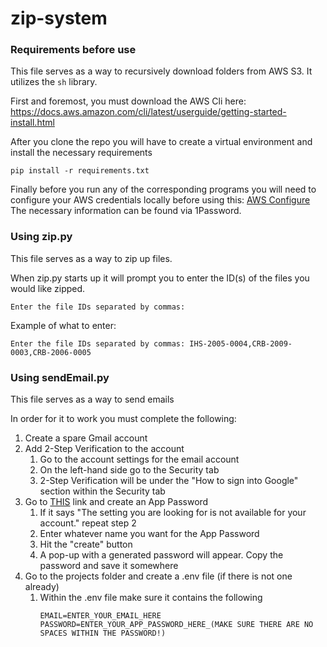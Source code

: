 # zip-system

### Requirements before use

This file serves as a way to recursively download folders from AWS S3. It utilizes the `sh` library.

First and foremost, you must download the AWS Cli here: https://docs.aws.amazon.com/cli/latest/userguide/getting-started-install.html

After you clone the repo you will have to create a virtual environment and install the necessary requirements

```
pip install -r requirements.txt
```

Finally before you run any of the corresponding programs you will need to configure your AWS credentials locally before using this:
[AWS Configure](https://repost.aws/knowledge-center/s3-locate-credentials-error)
The necessary information can be found via 1Password. 
### Using zip.py

This file serves as a way to zip up files.

When zip.py starts up it will prompt you to enter the ID(s) of the files you would like zipped.

```
Enter the file IDs separated by commas:
```
Example of what to enter:
```
Enter the file IDs separated by commas: IHS-2005-0004,CRB-2009-0003,CRB-2006-0005
```
### Using sendEmail.py

This file serves as a way to send emails

In order for it to work you must complete the following:

1. Create a spare Gmail account 
2. Add 2-Step Verification to the account 
    1. Go to the account settings for the email account 
    2. On the left-hand side go to the Security tab 
    3. 2-Step Verification will be under the "How to sign into Google" section within the Security tab 
3. Go to [THIS](https://myaccount.google.com/apppasswords) link and create an App Password
    1. If it says "The setting you are looking for is not available for your account." repeat step 2
    2. Enter whatever name you want for the App Password
    3. Hit the "create" button
    4. A pop-up with a generated password will appear. Copy the password and save it somewhere
4. Go to the projects folder and create a .env file (if there is not one already)
    1. Within the .env file make sure it contains the following
        ```
        EMAIL=ENTER_YOUR_EMAIL_HERE
        PASSWORD=ENTER_YOUR_APP_PASSWORD_HERE_(MAKE SURE THERE ARE NO SPACES WITHIN THE PASSWORD!)
        ```
    


